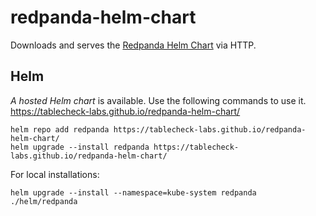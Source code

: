 # redpanda-helm-chart
Downloads and serves the [Redpanda Helm Chart](https://github.com/redpanda-data/helm-charts) via HTTP.

## Helm

*A hosted Helm chart* is available. Use the following commands to use it. https://tablecheck-labs.github.io/redpanda-helm-chart/

```
helm repo add redpanda https://tablecheck-labs.github.io/redpanda-helm-chart/
helm upgrade --install redpanda https://tablecheck-labs.github.io/redpanda-helm-chart/
```

For local installations:

```
helm upgrade --install --namespace=kube-system redpanda ./helm/redpanda
```

